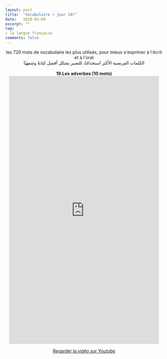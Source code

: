 ```yaml
---
layout: post
title:  "Vocabulaire ( jour 19)"
date:   2020-05-09
excerpt: ""
tag:
- la langue française
comments: false
---
```

 <center>     les 720 mots de vocabulaire les plus utilisés, pour mieux s'exprimer à l'écrit et à l'oral <br> الكلمات الفرنسية الأكثر استخدامًا، للتعبير بشكل أفضل كتابةً وشفهيًا <br><br>     <strong> 19.Les adverbes (10 mots)</strong>     <br> <iframe width="480" height="853" src="https://www.youtube.com/embed/P8t8UsYn5Lo" title="youtube video player" frameborder="0" allow="accelerometer, autoplay, clipboard-write, encrypted-media, gyroscope, picture-in-picture, web-share" allowfullscreen></iframe>     <br> <p markdown="0"><a href="https://youtube.com/shorts/P8t8UsYn5Lo" class="btn btn-danger" target="_blank">Regarder la vidéo sur Youtube</a></p> </center>
